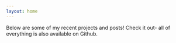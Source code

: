 ```yaml
---
layout: home
---
```

Below are some of my recent projects and posts! Check it out- all of everything is also available on Github.